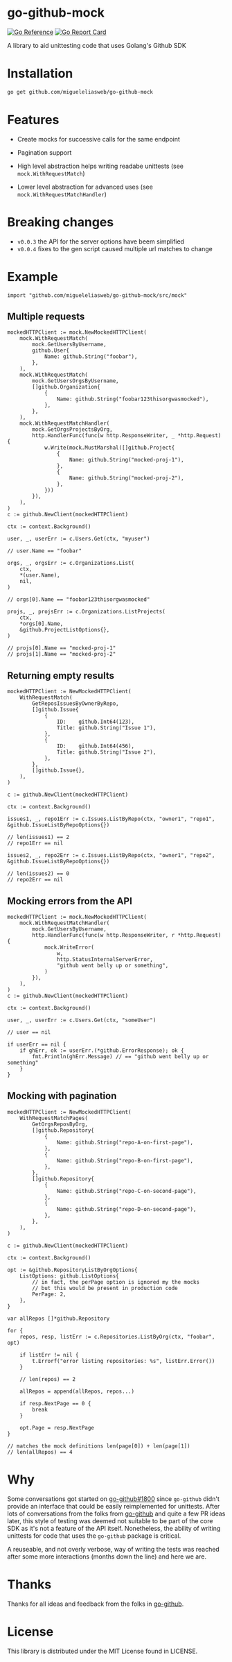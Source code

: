 # go-github-mock
[![Go Reference](https://pkg.go.dev/badge/github.com/migueleliasweb/go-github-mock.svg)](https://pkg.go.dev/github.com/migueleliasweb/go-github-mock) [![Go Report Card](https://goreportcard.com/badge/github.com/migueleliasweb/go-github-mock)](https://goreportcard.com/report/github.com/migueleliasweb/go-github-mock)

A library to aid unittesting code that uses Golang's Github SDK

# Installation

```bash
go get github.com/migueleliasweb/go-github-mock
```

# Features

- Create mocks for successive calls for the same endpoint
- Pagination support

- High level abstraction helps writing readabe unittests (see `mock.WithRequestMatch`)
- Lower level abstraction for advanced uses (see `mock.WithRequestMatchHandler`)

# Breaking changes

- `v0.0.3` the API for the server options have beem simplified
- `v0.0.4` fixes to the gen script caused multiple url matches to change

# Example

```
import "github.com/migueleliasweb/go-github-mock/src/mock"
```

## Multiple requests

```golang
mockedHTTPClient := mock.NewMockedHTTPClient(
    mock.WithRequestMatch(
        mock.GetUsersByUsername,
        github.User{
            Name: github.String("foobar"),
        },
    ),
    mock.WithRequestMatch(
        mock.GetUsersOrgsByUsername,
        []github.Organization{
            {
                Name: github.String("foobar123thisorgwasmocked"),
            },
        },
    ),
    mock.WithRequestMatchHandler(
        mock.GetOrgsProjectsByOrg,
        http.HandlerFunc(func(w http.ResponseWriter, _ *http.Request) {
            w.Write(mock.MustMarshal([]github.Project{
                {
                    Name: github.String("mocked-proj-1"),
                },
                {
                    Name: github.String("mocked-proj-2"),
                },
            }))
        }),
    ),
)
c := github.NewClient(mockedHTTPClient)

ctx := context.Background()

user, _, userErr := c.Users.Get(ctx, "myuser")

// user.Name == "foobar"

orgs, _, orgsErr := c.Organizations.List(
    ctx,
    *(user.Name),
    nil,
)

// orgs[0].Name == "foobar123thisorgwasmocked"

projs, _, projsErr := c.Organizations.ListProjects(
    ctx,
    *orgs[0].Name,
    &github.ProjectListOptions{},
)

// projs[0].Name == "mocked-proj-1"
// projs[1].Name == "mocked-proj-2"

```

## Returning empty results

```golang
mockedHTTPClient := NewMockedHTTPClient(
    WithRequestMatch(
        GetReposIssuesByOwnerByRepo,
        []github.Issue{
            {
                ID:    github.Int64(123),
                Title: github.String("Issue 1"),
            },
            {
                ID:    github.Int64(456),
                Title: github.String("Issue 2"),
            },
        },
        []github.Issue{},
    ),
)

c := github.NewClient(mockedHTTPClient)

ctx := context.Background()

issues1, _, repo1Err := c.Issues.ListByRepo(ctx, "owner1", "repo1", &github.IssueListByRepoOptions{})

// len(issues1) == 2
// repo1Err == nil

issues2, _, repo2Err := c.Issues.ListByRepo(ctx, "owner1", "repo2", &github.IssueListByRepoOptions{})

// len(issues2) == 0
// repo2Err == nil
```

## Mocking errors from the API

```golang
mockedHTTPClient := mock.NewMockedHTTPClient(
    mock.WithRequestMatchHandler(
        mock.GetUsersByUsername,
        http.HandlerFunc(func(w http.ResponseWriter, r *http.Request) {
            mock.WriteError(
                w,
                http.StatusInternalServerError,
                "github went belly up or something",
            )
        }),
    ),
)
c := github.NewClient(mockedHTTPClient)

ctx := context.Background()

user, _, userErr := c.Users.Get(ctx, "someUser")

// user == nil

if userErr == nil {	
    if ghErr, ok := userErr.(*github.ErrorResponse); ok {
        fmt.Println(ghErr.Message) // == "github went belly up or something"
    }
}

```

## Mocking with pagination

```golang
mockedHTTPClient := NewMockedHTTPClient(
    WithRequestMatchPages(
        GetOrgsReposByOrg,
        []github.Repository{
            {
                Name: github.String("repo-A-on-first-page"),
            },
            {
                Name: github.String("repo-B-on-first-page"),
            },
        },
        []github.Repository{
            {
                Name: github.String("repo-C-on-second-page"),
            },
            {
                Name: github.String("repo-D-on-second-page"),
            },
        },
    ),
)

c := github.NewClient(mockedHTTPClient)

ctx := context.Background()

opt := &github.RepositoryListByOrgOptions{
    ListOptions: github.ListOptions{
        // in fact, the perPage option is ignored my the mocks
        // but this would be present in production code
        PerPage: 2,
    },
}

var allRepos []*github.Repository

for {
    repos, resp, listErr := c.Repositories.ListByOrg(ctx, "foobar", opt)

    if listErr != nil {
        t.Errorf("error listing repositories: %s", listErr.Error())
    }

    // len(repos) == 2

    allRepos = append(allRepos, repos...)

    if resp.NextPage == 0 {
        break
    }

    opt.Page = resp.NextPage
}

// matches the mock definitions len(page[0]) + len(page[1])
// len(allRepos) == 4
```

# Why

Some conversations got started on [go-github#1800](https://github.com/google/go-github/issues/1800) since `go-github` didn't provide an interface that could be easily reimplemented for unittests. After lots of conversations from the folks from [go-github](https://github.com/google/go-github) and quite a few PR ideas later, this style of testing was deemed not suitable to be part of the core SDK as it's not a feature of the API itself. Nonetheless, the ability of writing unittests for code that uses the `go-github` package is critical. 

A reuseable, and not overly verbose, way of writing the tests was reached after some more interactions (months down the line) and here we are.

# Thanks

Thanks for all ideas and feedback from the folks in [go-github](https://github.com/google/go-github/).

# License

This library is distributed under the MIT License found in LICENSE.
